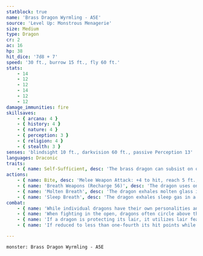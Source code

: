 ```yaml
---
statblock: true
name: 'Brass Dragon Wyrmling - A5E'
source: 'Level Up: Monstrous Menagerie'
size: Medium
type: Dragon
cr: 2
ac: 16
hp: 38
hit_dice: '7d8 + 7'
speed: '30 ft., burrow 15 ft., fly 60 ft.'
stats:
    - 14
    - 12
    - 12
    - 14
    - 12
    - 12
damage_immunities: fire
skillsaves:
    - { arcana: 4 }
    - { history: 4 }
    - { nature: 4 }
    - { perception: 3 }
    - { religion: 4 }
    - { stealth: 3 }
senses: 'blindsight 10 ft., darkvision 60 ft., passive Perception 13'
languages: Draconic
traits:
    - { name: Self-Sufficient, desc: 'The brass dragon can subsist on only a quart of water and a pound of food per day.' }
actions:
    - { name: Bite, desc: 'Melee Weapon Attack: +4 to hit, reach 5 ft., one target. Hit: 13 (2d10 + 2) piercing damage.' }
    - { name: 'Breath Weapons (Recharge 56)', desc: 'The dragon uses one of the following breath weapons:' }
    - { name: 'Molten Breath', desc: 'The dragon exhales molten glass in a 20-foot-long, 5-foot-wide line. Each creature in the area makes a DC 11 saving throw, taking 10 (3d6) fire damage on a failed save or half damage on a success.' }
    - { name: 'Sleep Breath', desc: 'The dragon exhales sleep gas in a 15-foot cone. Each creature in the area makes a DC 11 Constitution saving throw. On a failure, a creature falls unconscious for 10 minutes or until it takes damage or someone uses an action to wake it.' }
combat:
    - { name: 'While individual dragons have their own personalities and tactics, most rely heavily on their breath weapons', desc: 'They use them whenever they can, preferably from maximum distance and while flying above their enemies.' }
    - { name: 'When fighting in the open, dragons often circle above their enemies as they wait for their breath weapons to recharge', desc: "They only close to melee if their enemies deal significant damage with ranged attacks, or if they can savage an enemy cut off from its allies. Once bloodied, dragons become more aggressive, attacking with bite and claws when their breath weapons aren't available." }
    - { name: 'If a dragon is protecting its lair, it utilizes lair features, traps, allies, and architecture such as escape tunnels to keep up a hit-and-run fight, reappearing only when it has a fully-recharged breath weapon', desc: 'If the dragon is forced into melee combat, it uses its bite and claws against a single foe. If it has legendary actions like Roar and Wing Attack, it uses them to disperse its other enemies.' }
    - { name: 'If reduced to less than one-fourth its hit points while fighting in the open, a dragon flies away', desc: 'However, it fights to the death to defend its lair, unless it can regain the upper hand through tricks or bargains.' }

---
```

```statblock
monster: Brass Dragon Wyrmling - A5E
```
